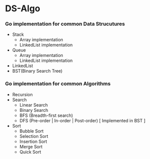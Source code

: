# DS-Algo

### Go implementation for common Data Strucutures
* Stack
   * Array implementation
   * LinkedList implementation
* Queue
   * Array implementation
   * LinkedList implementation
* LinkedList
* BST(Binary Search Tree)
 
### Go implementation for common Algorithms
 * Recursion
 * Search
   * Linear Search
   * Binary Search
   * BFS (Breadth-first search)  
   * DFS (Pre-order | In-order | Post-order)  [ Implemented in BST ]
 * Sort
   * Bubble Sort
   * Selection Sort
   * Insertion Sort
   * Merge Sort
   * Quick Sort
  
